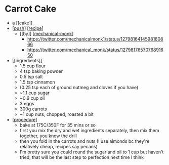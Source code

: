 # Carrot Cake

- a [[cake]]
- [[push]] [[recipe]]
  - [[by]] [[mechanical-monk]] 
    - https://twitter.com/mechanicalmonk1/status/1279816414598180866
    - https://twitter.com/mechanical_monk/status/1279817657076891650 
- [[ingredients]]
  - 1.5 cup flour
  - 4 tsp baking powder
  - 0.5 tsp salt
  - 1.5 tsp cinnamon
  - (0.25 tsp each of ground nutmeg and cloves if you have)
  - ~1.1 cup sugar
  - ~0.9 cup oil
  - 3 eggs
  - 300g carrots
  - ~1 cup nuts, chopped, roasted a bit
- [[procedure]]
  - bake at 175C/350F for 35 mins or so
  - first you mix the dry and wet ingredients separately, then mix them together, you know the drill
  - then you fold in the carrots and nuts (I use almonds bc they're relatively cheap, recipes say pecans)
  - I'm pretty sure you could round the sugar and oil to 1 cup but haven't tried, that will be the last step to perfection next time I think

[//begin]: # "Autogenerated link references for markdown compatibility"
[push]: push "Push"
[recipe]: recipe "Recipe"
[mechanical-monk]: mechanical-monk "Mechanical Monk"
[procedure]: procedure "Procedure"
[//end]: # "Autogenerated link references"